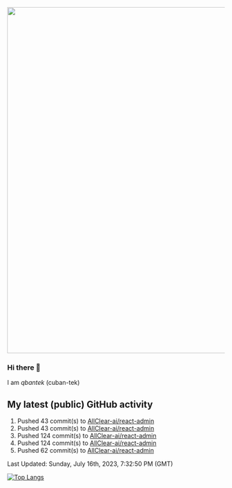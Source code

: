 <img src="https://user-images.githubusercontent.com/1090192/231227350-b13c0797-9e41-42a4-ab5c-d0e234d2a3d2.png" width="800px" />

### Hi there 👋

I am *qbantek* (cuban-tek)

<!--
**qbantek/qbantek** is a ✨ _special_ ✨ repository because its `README.md` (this file) appears on your GitHub profile.

Here are some ideas to get you started:

- 🔭 I’m currently working on ...
- 🌱 I’m currently learning ...
- 👯 I’m looking to collaborate on ...
- 🤔 I’m looking for help with ...
- 💬 Ask me about ...
- 📫 How to reach me: ...
- 😄 Pronouns: ...
- ⚡ Fun fact: ...
-->

## My latest (public) GitHub activity
<!--RECENT_ACTIVITY:start-->
1. Pushed 43 commit(s) to [AllClear-ai/react-admin](https://github.com/AllClear-ai/react-admin)<br>
2. Pushed 43 commit(s) to [AllClear-ai/react-admin](https://github.com/AllClear-ai/react-admin)<br>
3. Pushed 124 commit(s) to [AllClear-ai/react-admin](https://github.com/AllClear-ai/react-admin)<br>
4. Pushed 124 commit(s) to [AllClear-ai/react-admin](https://github.com/AllClear-ai/react-admin)<br>
5. Pushed 62 commit(s) to [AllClear-ai/react-admin](https://github.com/AllClear-ai/react-admin)<br>
<!--RECENT_ACTIVITY:end-->

<!--RECENT_ACTIVITY:last_update-->
Last Updated: Sunday, July 16th, 2023, 7:32:50 PM (GMT)
<!--RECENT_ACTIVITY:last_update_end-->


[![Top Langs](https://github-readme-stats.vercel.app/api/top-langs/?username=qbantek&langs_count=10&hide_progress=true)](https://github.com/anuraghazra/github-readme-stats)
